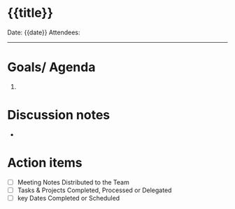 # {{title}}
Date: {{date}}
Attendees:

---

# Goals/ Agenda
1.

# Discussion notes

-

# Action items
- [ ] Meeting Notes Distributed to the Team
- [ ] Tasks & Projects Completed, Processed or Delegated
- [ ] key Dates Completed or Scheduled